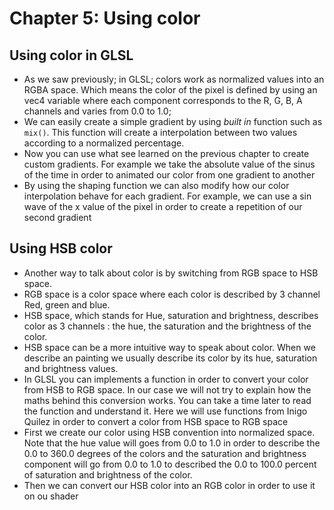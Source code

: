 # Chapter 5: Using color

## Using color in GLSL
* As we saw previously; in GLSL; colors work as normalized values into an RGBA space. Which means the color of the pixel is defined by using an vec4 variable where each component corresponds to the R, G, B, A channels and varies from 0.0 to 1.0;
* We can easily create a simple gradient by using _built in_ function such as ```mix()```. This function will create a interpolation between two values according to a normalized percentage.
* Now you can use what see learned on the previous chapter to create custom gradients. For example we take the absolute value of the sinus of the time in order to animated our color from one gradient to another
* By using the shaping function we can also modify how our color interpolation behave for each gradient. For example, we can use a sin wave of the x value of the pixel in order to create a repetition of our second gradient

## Using HSB color
* Another way to talk about color is by switching from RGB space to HSB space.
* RGB space is a color space where each color is described by 3 channel Red, green and blue.
* HSB space, which stands for Hue, saturation and brightness, describes color as 3 channels : the hue, the saturation and the brightness of the color.
* HSB space can be a more intuitive way to speak about color. When we describe an painting we usually describe its color by its hue, saturation and brightness values.
* In GLSL you can implements a function in order to convert your color from HSB to RGB space. In our case we will not try to explain how the maths behind this conversion works. You can take a time later to read the function and understand it. Here we will use functions from Inigo Quilez in order to convert a color from HSB space to RGB space
* First we create our color using HSB convention into normalized space. Note that the hue value will goes from 0.0 to 1.0 in order to describe the 0.0 to 360.0 degrees of the colors and the saturation and brightness component will go from 0.0 to 1.0 to described the 0.0 to 100.0 percent of saturation and brightness of the color.
* Then we can convert our HSB color into an RGB color in order to use it on ou shader
